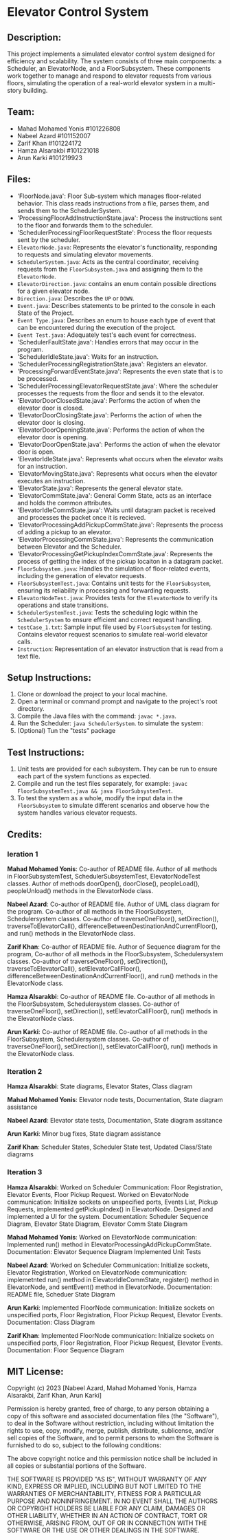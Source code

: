 Elevator Control System
=======================

Description:
------------
This project implements a simulated elevator control system designed for efficiency and scalability. The system consists of three main components: a Scheduler, an ElevatorNode, and a FloorSubsystem. These components work together to manage and respond to elevator requests from various floors, simulating the operation of a real-world elevator system in a multi-story building.

Team:
-------------------
- Mahad Mohamed Yonis #101226808
- Nabeel Azard #101152007
- Zarif Khan #101224172
- Hamza Alsarakbi #101221018
- Arun Karki #101219923

Files:
------
- 'FloorNode.java': Floor Sub-system which manages floor-related behavior. This class reads instructions from a file, parses them, and sends them to the SchedulerSystem.
- 'ProcessingFloorAddInstructionState.java': Process the instructions sent to the floor and forwards them to the scheduler.
- 'SchedulerProcessingFloorRequestState': Process the floor requests sent by the scheduler.
- `ElevatorNode.java`: Represents the elevator's functionality, responding to requests and simulating elevator movements.
- `SchedulerSystem.java`: Acts as the central coordinator, receiving requests from the `FloorSubsystem.java` and assigning them to the `ElevatorNode`.
- `ElevatorDirection.java`: contains an enum contain possible directions for a given elevator node.
- `Direction.java`: Describes the `UP` or `DOWN`. 
- `Event.java`: Describes statements to be printed to the console in each State of the Project.
- `Event Type.java`: Describes an enum to house each type of event that can be encountered during the execution of the project.
- `Event Test.java`: Adequately test's each event for correctness.
- 'SchedulerFaultState.java': Handles errors that may occur in the program.
- 'SchedulerIdleState.java': Waits for an instruction.
- 'SchedulerProcessingRegistrationState.java': Registers an elevator.
- 'ProcessingForwardEventState.java': Represents the even state that is to be processed.
- 'SchedulerProcessingElevatorRequestState.java': Where the scheduler processes the requests from the floor and sends it to the elevator.
- 'ElevatorDoorClosedState.java': Performs the action of when the elevator door is closed.
- 'ElevatorDoorClosingState.java': Performs the action of when the elevator door is closing.
- 'ElevatorDoorOpeningState.java': Performs the action of when the elevator door is opening.
- 'ElevatorDoorOpenState.java': Performs the action of when the elevator door is open.
- 'ElevatorIdleState.java': Represents what occurs when the elevator waits for an instruction.
- 'ElevatorMovingState.java': Represents what occurs when the elevator executes an instruction.
- 'ElevatorState.java': Represents the general elevator state.
- 'ElevatorCommState.java': General Comm State, acts as an interface and holds the common attributes.
- 'ElevatorIdleCommState.java': Waits until datagram packet is received and processes the packet once it is recieved.
- 'ElevatorProcessingAddPickupCommState.java': Represents the process of adding a pickup to an elevator.
- 'ElevatorProcessingCommState.java': Represents the communication between Elevator and the Scheduler.
- 'ElevatorProcessingGetPickupIndexCommState.java': Represents the process of getting the index of the pickup locaiton in a datagram packet.
- `FloorSubsystem.java`: Handles the simulation of floor-related events, including the generation of elevator requests.
- `FloorSubsystemTest.java`: Contains unit tests for the `FloorSubsystem`, ensuring its reliability in processing and forwarding requests.
- `ElevatorNodeTest.java`: Provides tests for the `ElevatorNode` to verify its operations and state transitions.
- `SchedulerSystemTest.java`: Tests the scheduling logic within the `SchedulerSystem` to ensure efficient and correct request handling.
- `testCase_1.txt`: Sample input file used by `FloorSubsystem` for testing. Contains elevator request scenarios to simulate real-world elevator calls.
- `Instruction`: Representation of an elevator instruction that is read from a text file.

Setup Instructions:
-------------------
1. Clone or download the project to your local machine.
2. Open a terminal or command prompt and navigate to the project's root directory.
3. Compile the Java files with the command: `javac *.java`.
4. Run the Scheduler: `java SchedulerSystem`. to simulate the system:
5. (Optional) Tun the "tests" package
 

Test Instructions:
------------------
1. Unit tests are provided for each subsystem. They can be run to ensure each part of the system functions as expected.
2. Compile and run the test files separately, for example: `javac FloorSubsystemTest.java && java FloorSubsystemTest`.
3. To test the system as a whole, modify the input data in the `FloorSubsystem` to simulate different scenarios and observe how the system handles various elevator requests.

Credits:
-------------------

### Ieration 1
__Mahad Mohamed Yonis__: Co-author of README file. Author of all methods in FloorSubsystemTest, SchedulerSubsystemTest, ElevatorNodeTest classes. Author of methods doorOpen(), doorClose(), peopleLoad(), peopleUnload() methods in the ElevatorNode class.

__Nabeel Azard__: Co-author of README file. Author of UML class diagram for the program. Co-author of all methods in the FloorSubsystem, Schedulersystem classes. Co-author of traverseOneFloor(), setDirection(), traverseToElevatorCall(), differenceBetweenDestinationAndCurrentFloor(),  and run() methods in the ElevatorNode class.

__Zarif Khan__: Co-author of README file. Author of Sequence diagram for the program, Co-author of all methods in the FloorSubsystem, Schedulersystem classes. Co-author of traverseOneFloor(), setDirection(), traverseToElevatorCall(), setElevatorCallFloor(), differenceBetweenDestinationAndCurrentFloor(), and run() methods in the ElevatorNode class.

__Hamza Alsarakbi__: Co-author of README file. Co-author of all methods in the FloorSubsystem, Schedulersystem classes. Co-author of traverseOneFloor(), setDirection(), setElevatorCallFloor(),  run() methods in the ElevatorNode class.

__Arun Karki__: Co-author of README file. Co-author of all methods in the FloorSubsystem, Schedulersystem classes. Co-author of traverseOneFloor(), setDirection(), setElevatorCallFloor(),  run() methods in the ElevatorNode class.

### Iteration 2
__Hamza Alsarakbi__: State diagrams, Elevator States, Class diagram

__Mahad Mohamed Yonis__: Elevator node tests, Documentation, State diagram assistance 

__Nabeel Azard__: Elevator state tests, Documentation, State diagram assitance

__Arun Karki__: Minor bug fixes, State diagram assistance

__Zarif Khan__: Scheduler States, Scheduler State test, Updated Class/State diagrams

### Iteration 3
__Hamza Alsarakbi__: 
Worked on Scheduler Communication: Floor Registration, Elevator Events, Floor Pickup Request. 
Worked on ElevatorNode communication: Initialize sockets on unspecified ports, Events List, Pickup Requests, implemented getPickupIndex() in ElevatorNode. Designed and implemented a UI for the system.
Documentation: Scheduler Sequence Diagram, Elevator State Diagram, Elevator Comm State Diagram

__Mahad Mohamed Yonis__: 
Worked on ElevatorNode communication: Implemented run() method in ElevatorProcessingAddPickupCommState. 
Documentation: Elevator Sequence Diagram
Implemented Unit Tests

__Nabeel Azard__: 
Worked on Scheduler Communication: Initialize sockets, Elevator Registration, 
Worked on ElevatorNode communication: implemetnted run() method in ElevatorIdleCommState, register() method in ElevatorNode, and sentEvent() method in ElevatorNode. 
Documentation: README file, Scheduer State Diagram

__Arun Karki__: 
Implemented FloorNode communication: Initialize sockets on unspecified ports, Floor Registration, Floor Pickup Request, Elevator Events.
Documentation: Class Diagram

__Zarif Khan__: 
Implemented FloorNode communication: Initialize sockets on unspecified ports, Floor Registration, Floor Pickup Request, Elevator Events.
Documentation: Floor Sequence Diagram

MIT License:
-----------------
Copyright (c) 2023 [Nabeel Azard, Mahad Mohamed Yonis, Hamza Alsarakbi, Zarif Khan, Arun Karki]

Permission is hereby granted, free of charge, to any person obtaining a copy of this software and associated documentation files (the "Software"), to deal in the Software without restriction, including without limitation the rights to use, copy, modify, merge, publish, distribute, sublicense, and/or sell copies of the Software, and to permit persons to whom the Software is furnished to do so, subject to the following conditions:

The above copyright notice and this permission notice shall be included in all copies or substantial portions of the Software.

THE SOFTWARE IS PROVIDED "AS IS", WITHOUT WARRANTY OF ANY KIND, EXPRESS OR IMPLIED, INCLUDING BUT NOT LIMITED TO THE WARRANTIES OF MERCHANTABILITY, FITNESS FOR A PARTICULAR PURPOSE AND NONINFRINGEMENT. IN NO EVENT SHALL THE AUTHORS OR COPYRIGHT HOLDERS BE LIABLE FOR ANY CLAIM, DAMAGES OR OTHER LIABILITY, WHETHER IN AN ACTION OF CONTRACT, TORT OR OTHERWISE, ARISING FROM, OUT OF OR IN CONNECTION WITH THE SOFTWARE OR THE USE OR OTHER DEALINGS IN THE SOFTWARE.
